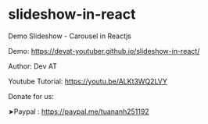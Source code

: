 # slideshow-in-react
Demo Slideshow - Carousel in Reactjs

Demo: https://devat-youtuber.github.io/slideshow-in-react/

Author: Dev AT

Youtube Tutorial: https://youtu.be/ALKt3WQ2LVY

Donate for us: 

➤Paypal : https://paypal.me/tuananh251192
